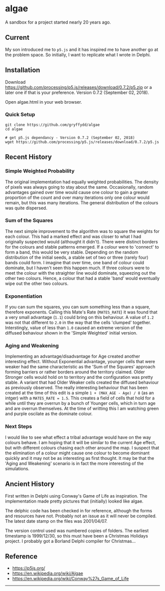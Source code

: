 # algae
A sandbox for a project started nearly 20 years ago.

## Current
My son introduced me to `p5.js` and it has inspired me to have another go
at the problem space.  So initially, I want to replicate what I wrote in
Delphi.

## Installation
Download https://github.com/processing/p5.js/releases/download/0.7.2/p5.zip
or a later one if that is your preference.  Version 0.7.2 (September 02, 2018).

Open algae.html in your web browser.

### Quick Setup
```
git clone https://github.com/gryffydd/algae
cd algae

# get p5.js dependancy - Version 0.7.2 (September 02, 2018)
wget https://github.com/processing/p5.js/releases/download/0.7.2/p5.js
```

## Recent History
### Simple Weighted Probability
The original implementation had equally weighted probabilities.  The density
of pixels was always going to stay about the same.  Occasionally, random
advantages gained over time would cause one colour to gain a greater proportion
of the count and over many iterations only one colour would remain, but this
was many iterations.  The general distribution of the colours was quite
dispersed.

### Sum of the Squares
The next simple improvement to the algorithm was to square the weights for
each colour.  This had a marked effect and was closer to what I had originally
suspected would (althought it didn't).  There were distinct borders for the
colours and stable patterns emerged.  If a colour were to 'connect' to form a
band, this would be very stable.  Depending on the random distribution of the
initial seeds, a stable set of two or three (rarely four) bands could form.
I imagine that over time, one band of colour could dominate, but I haven't
seen this happen much.  If three colours were to meet the colour with the
straighter line would dominate, squeezing out the other two colours.  Hence,
a colour that had a stable 'band' would eventually wipe out the other two
colours.

### Exponentiation
If you can sum the squares, you can sum something less than a square, therefore
exponents.  Calling this Mate's Rate (`MATES_RATE`) it was found that a very
small advantage (`1.1`) could bring on this behaviour.  A value of `1.2` was
not that different to `2.0` in the way that the cells 'clumped' together.
Interstingly, value of less than `1.0` caused an extreme version of the diffused
behaviour shown in the 'Simple Weighted' initial version.

### Aging and Weakening
Implementing an advantage/disadvantage for Age created another interesting
effect.  Without Exponential advantage, younger cells that were weaker had the
same characteristic as the 'Sum of the Squares' approach forming barriers or
rather borders around the territory claimed.  Older Stronger cells would hold
on to territory and the configuration was pretty stable.  A variant that had
Older Weaker cells created the diffused behaviour as previously observed.
The really interesting behaviour that has been created at the time of this edit
is a simple `1 + (MAX_AGE - Age) / 8` (as an intger) with a `MATES_RATE = 1.5`.
This creates a field of cells that hold for a while until they are overrun by
a bunch of Younger cells, which in turn age and are overrun themselves.  At
the time of writting this I am watching green and purple oscilate as the
dominate colour.

### Next Steps
I would like to see what effect a tribal advantage would have on the way
colours behave.  I am hoping that it will be similar to the current Age
effect, but with different colours chasing each other around the map.
I suspect that the elimination of a colour might cause one colour to become
dominant quickly and it may not be as interesting as first thought.  It may
be that the 'Aging and Weakening' scenario is in fact the more interesting of
the simulations.

## Ancient History
First written in Delphi using Conway's Game of Life as inspiration.
The implementation made pretty pictures that (initially) looked like algae.

The delphic code has been checked in for reference, although the forms and
resources have not.  Probably not an issue as it will never be compiled.
The latest date stamp on the files was 2001/04/07.

The version control used was numbered copies of folders. The earliest
timestamp is 1999/12/30, so this must have been a Christmas Holidays
project.  I probably got a Borland Delphi compiler for Christmas...

## Reference
 * https://p5js.org/
 * https://en.wikipedia.org/wiki/Algae
 * https://en.wikipedia.org/wiki/Conway%27s_Game_of_Life

----
